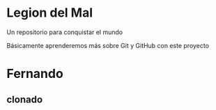 # Legion del Mal
Un repositorio para conquistar el mundo

Básicamente aprenderemos más sobre Git y GitHub con este proyecto


# Fernando


## clonado
